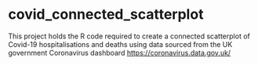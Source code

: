 # covid_connected_scatterplot

This project holds the R code required to create a connected scatterplot of Covid-19 hospitalisations and deaths using data sourced from the UK government Coronavirus dashboard https://coronavirus.data.gov.uk/
